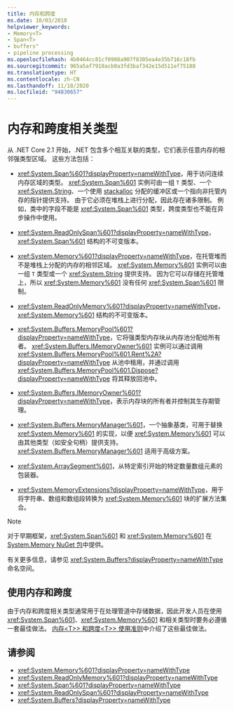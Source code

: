 ```yaml
---
title: 内存和跨度
ms.date: 10/03/2018
helpviewer_keywords:
- Memory<T>
- Span<T>
- buffers"
- pipeline processing
ms.openlocfilehash: 4b0464cc81cf0908a907f8305ea4e35b716c18fb
ms.sourcegitcommit: 965a5af7918acb0a3fd3baf342e15d511ef75188
ms.translationtype: HT
ms.contentlocale: zh-CN
ms.lasthandoff: 11/18/2020
ms.locfileid: "94830657"
---
```

# <a name="memory--and-span-related-types"></a>内存和跨度相关类型

从 .NET Core 2.1 开始，.NET 包含多个相互关联的类型，它们表示任意内存的相邻强类型区域。 这些方法包括：

- <xref:System.Span%601?displayProperty=nameWithType>，用于访问连续内存区域的类型。 <xref:System.Span%601> 实例可由一组 `T` 类型、一个 <xref:System.String>、一个使用 [stackalloc](../../csharp/language-reference/operators/stackalloc.md) 分配的缓冲区或一个指向非托管内存的指针提供支持。 由于它必须在堆栈上进行分配，因此存在诸多限制。 例如，类中的字段不能是 <xref:System.Span%601> 类型，跨度类型也不能在异步操作中使用。

- <xref:System.ReadOnlySpan%601?displayProperty=nameWithType>，<xref:System.Span%601> 结构的不可变版本。

- <xref:System.Memory%601?displayProperty=nameWithType>，在托管堆而不是堆栈上分配的内存的相邻区域。 <xref:System.Memory%601> 实例可以由一组 `T` 类型或一个 <xref:System.String> 提供支持。 因为它可以存储在托管堆上，所以 <xref:System.Memory%601> 没有任何 <xref:System.Span%601> 限制。

- <xref:System.ReadOnlyMemory%601?displayProperty=nameWithType>，<xref:System.Memory%601> 结构的不可变版本。

- <xref:System.Buffers.MemoryPool%601?displayProperty=nameWithType>，它将强类型内存块从内存池分配给所有者。 <xref:System.Buffers.IMemoryOwner%601> 实例可以通过调用 <xref:System.Buffers.MemoryPool%601.Rent%2A?displayProperty=nameWithType> 从池中租用，并通过调用 <xref:System.Buffers.MemoryPool%601.Dispose?displayProperty=nameWithType> 将其释放回池中。

- <xref:System.Buffers.IMemoryOwner%601?displayProperty=nameWithType>，表示内存块的所有者并控制其生存期管理。

- <xref:System.Buffers.MemoryManager%601>，一个抽象基类，可用于替换 <xref:System.Memory%601> 的实现，以便 <xref:System.Memory%601> 可以由其他类型（如安全句柄）提供支持。 <xref:System.Buffers.MemoryManager%601> 适用于高级方案。

- <xref:System.ArraySegment%601>，从特定索引开始的特定数量数组元素的包装器。

- <xref:System.MemoryExtensions?displayProperty=nameWithType>，用于将字符串、数组和数组段转换为 <xref:System.Memory%601> 块的扩展方法集合。

> [!NOTE]
> 对于早期框架，<xref:System.Span%601> 和 <xref:System.Memory%601> 在 [System.Memory NuGet 包](https://www.nuget.org/packages/System.Memory/)中提供。

有关更多信息，请参见 <xref:System.Buffers?displayProperty=nameWithType> 命名空间。

## <a name="working-with-memory-and-span"></a>使用内存和跨度

由于内存和跨度相关类型通常用于在处理管道中存储数据，因此开发人员在使用 <xref:System.Span%601>、<xref:System.Memory%601> 和相关类型时要务必遵循一套最佳做法。 [内存\<T>> 和跨度\<T>> 使用准则](memory-t-usage-guidelines.md)中介绍了这些最佳做法。

## <a name="see-also"></a>请参阅

- <xref:System.Memory%601?displayProperty=nameWithType>
- <xref:System.ReadOnlyMemory%601?displayProperty=nameWithType>
- <xref:System.Span%601?displayProperty=nameWithType>
- <xref:System.ReadOnlySpan%601?displayProperty=nameWithType>
- <xref:System.Buffers?displayProperty=nameWithType>
